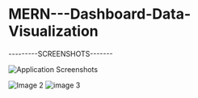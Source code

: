 # MERN---Dashboard-Data-Visualization

---------SCREENSHOTS-------

![Application Screenshots](https://i.imgur.com/H6CuG2I.png)

![Image 2](https://i.imgur.com/9cZb7IX.png)
![image 3](https://i.imgur.com/ZaHWiMY.png)
